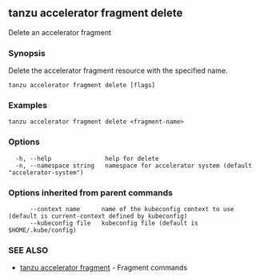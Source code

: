 ## tanzu accelerator fragment delete

Delete an accelerator fragment

### Synopsis

Delete the accelerator fragment resource with the specified name.

```
tanzu accelerator fragment delete [flags]
```

### Examples

```
tanzu accelerator fragment delete <fragment-name>
```

### Options

```
  -h, --help               help for delete
  -n, --namespace string   namespace for accelerator system (default "accelerator-system")
```

### Options inherited from parent commands

```
      --context name      name of the kubeconfig context to use (default is current-context defined by kubeconfig)
      --kubeconfig file   kubeconfig file (default is $HOME/.kube/config)
```

### SEE ALSO

* [tanzu accelerator fragment](tanzu_accelerator_fragment.md)	 - Fragment commands

